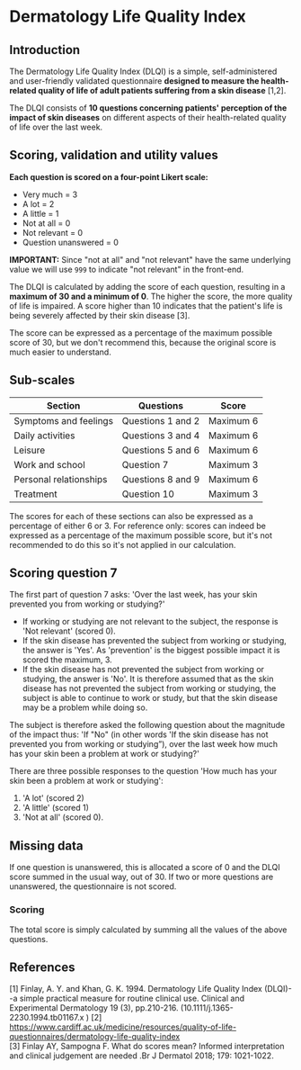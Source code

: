# Dermatology Life Quality Index

## Introduction
The Dermatology Life Quality Index (DLQI) is a simple, self-administered and user-friendly validated questionnaire **designed to measure the health-related quality of life of adult patients suffering from a skin disease** [1,2].

The DLQI consists of **10 questions concerning patients' perception of the impact of skin diseases** on different aspects of their health-related quality of life over the last week.

## Scoring, validation and utility values

**Each question is scored on a four-point Likert scale:**
* Very much = 3
* A lot = 2
* A little = 1
* Not at all = 0
* Not relevant = 0
* Question unanswered = 0

**IMPORTANT:** Since "not at all" and "not relevant" have the same underlying value we will use `999` to indicate "not relevant" in the front-end.

The DLQI is calculated by adding the score of each question, resulting in a **maximum of 30 and a minimum of 0**. The higher the score, the more quality of life is impaired. A score higher than 10 indicates that the patient's life is being severely affected by their skin disease [3].

The score can be expressed as a percentage of the maximum possible score of 30, but we don't recommend this, because the original score is much easier to understand.

## Sub-scales
| Section                	| Questions         	| Score     	|
|------------------------	|-------------------	|-----------	|
| Symptoms and feelings  	| Questions 1 and 2 	| Maximum 6 	|
| Daily activities       	| Questions 3 and 4 	| Maximum 6 	|
| Leisure                	| Questions 5 and 6 	| Maximum 6 	|
| Work and school        	| Question 7        	| Maximum 3 	|
| Personal relationships 	| Questions 8 and 9 	| Maximum 6 	|
| Treatment              	| Question 10       	| Maximum 3 	|

The scores for each of these sections can also be expressed as a percentage of either 6 or 3. For reference only: scores can indeed be expressed as a percentage of the maximum possible score, but it's not recommended to do this so it's not applied in our calculation.

## Scoring question 7
The first part of question 7 asks: 'Over the last week, has your skin prevented you from working or studying?'
- If working or studying are not relevant to the subject, the response is 'Not relevant' (scored 0).
- If the skin disease has prevented the subject from working or studying, the answer is 'Yes'. As 'prevention' is the biggest possible impact it is scored the maximum, 3.
- If the skin disease has not prevented the subject from working or studying, the answer is 'No'. It is therefore assumed that as the skin disease has not prevented the subject from working or studying, the subject is able to continue to work or study, but that the skin disease may be a problem while doing so.

The subject is therefore asked the following question about the magnitude of the impact thus: 'If "No" (in other words 'If the skin disease has not prevented you from working or studying”), over the last week how much has your skin been a problem at work or studying?'

There are three possible responses to the question 'How much has your skin been a problem at work or studying': 
1. 'A lot' (scored 2)
2. 'A little' (scored 1)
3. 'Not at all' (scored 0).

## Missing data
If one question is unanswered, this is allocated a score of 0 and the DLQI score summed in the usual way, out of 30. If two or more questions are unanswered, the questionnaire is not scored.

### Scoring
The total score is simply calculated by summing all the values of the above questions.

## References
[1] Finlay, A. Y. and Khan, G. K. 1994. Dermatology Life Quality Index (DLQI)--a simple practical measure for routine clinical use. Clinical and Experimental Dermatology 19 (3), pp.210-216. (10.1111/j.1365-2230.1994.tb01167.x )
[2] https://www.cardiff.ac.uk/medicine/resources/quality-of-life-questionnaires/dermatology-life-quality-index \
[3] Finlay AY, Sampogna F. What do scores mean? Informed interpretation and clinical judgement are needed .Br J Dermatol 2018; 179: 1021-1022.